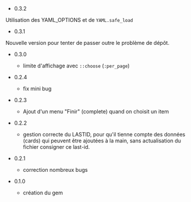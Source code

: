* 0.3.2

Utilisation des YAML_OPTIONS et de `YAML.safe_load`

* 0.3.1

Nouvelle version pour tenter de passer outre le problème de dépôt.

* 0.3.0

  - limite d'affichage avec `::choose` (`:per_page`)
  
* 0.2.4

  - fix mini bug
  
* 0.2.3

  - Ajout d'un menu "Finir" (complete) quand on choisit un item
  
* 0.2.2

  - gestion correcte du LASTID, pour qu'il tienne compte des 
    données (cards) qui peuvent être ajoutées à la main, sans
    actualisation du fichier consigner ce last-id.

* 0.2.1

  - correction nombreux bugs

* 0.1.0
  
  - création du gem
